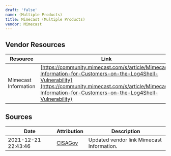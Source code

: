 ```yaml
---
draft: 'false'
name: (Multiple Products)
title: Mimecast (Multiple Products)
vendor: Mimecast
---
```


## Vendor Resources
| Resource | Link |
| --- | --- |
| Mimecast Information | [https://community.mimecast.com/s/article/Mimecast-Information-for-Customers-on-the-Log4Shell-Vulnerability](https://community.mimecast.com/s/article/Mimecast-Information-for-Customers-on-the-Log4Shell-Vulnerability) |



## Sources
| Date | Attribution | Description |
| --- | --- | --- |
| 2021-12-21 22:43:46 | [CISAGov](https://raw.githubusercontent.com/cisagov/log4j-affected-db/develop/README.md) | Updated vendor link Mimecast Information.  |
